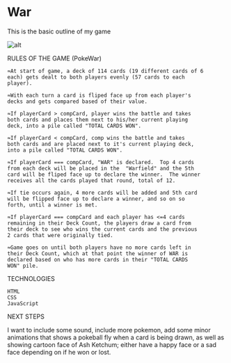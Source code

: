 # War




This is the basic outline of my game


![alt](https://i.imgur.com/YL8ww8v.png)


RULES OF THE GAME (PokeWar)
	
	≈At start of game, a deck of 114 cards (19 different cards of 6 
	each) gets dealt to both players evenly (57 cards to each 
	player).

	≈With each turn a card is fliped face up from each player's 
	decks and gets compared based of their value.

	≈If playerCard > compCard, player wins the battle and takes 
	both cards and places them next to his/her current playing 
	deck, into a pile called "TOTAL CARDS WON".
        
	≈If playerCard < compCard, comp wins the battle and takes 
	both cards and are placed next to it's current playing deck, 
	into a pile called "TOTAL CARDS WON".

	≈If playerCard === compCard, "WAR" is declared.  Top 4 cards 
	from each deck will be placed in the  "Warfield" and the 5th 
	card will be fliped face up to declare the winner.  The winner 
	receives all the cards played that round, total of 12.

	≈If tie occurs again, 4 more cards will be added and 5th card 
	will be flipped face up to declare a winner, and so on so 
	forth, until a winner is met. 

	≈If playerCard === compCard and each player has <=4 cards 
	remaining in their Deck Count, the players draw a card from 
	their deck to see who wins the current cards and the previous 
	2 cards that were originally tied.

	≈Game goes on until both players have no more cards left in 
	their Deck Count, which at that point the winner of WAR is 
	declared based on who has more cards in their "TOTAL CARDS 
	WON" pile.
	
	
	
	
TECHNOLOGIES

	HTML
	CSS
	JavaScript
	

NEXT STEPS

I want to include some sound, include more pokemon, add some minor animations that shows a pokeball fly when a card is being drawn, as 	well as showing cartoon face of Ash Ketchum; either have a happy face or a sad face depending on if he won or lost.
